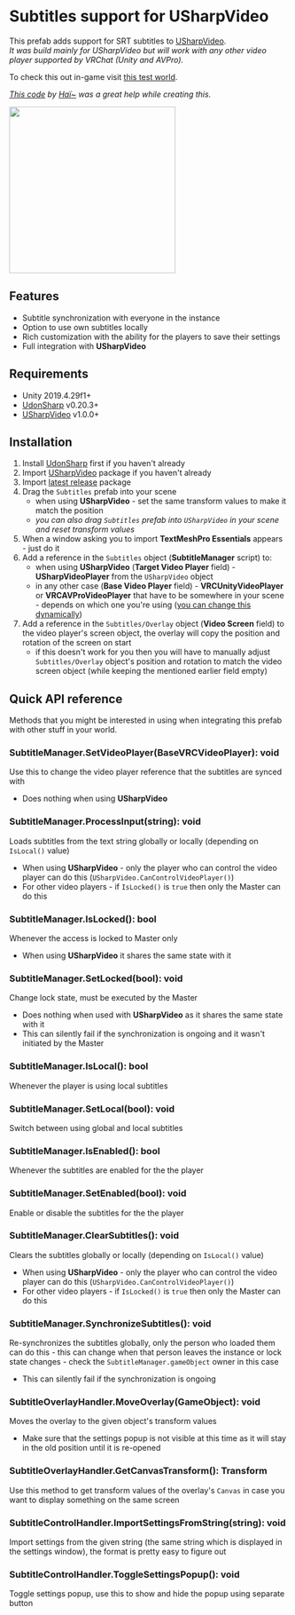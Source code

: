 # Subtitles support for USharpVideo

This prefab adds support for SRT subtitles to [USharpVideo](https://github.com/MerlinVR/USharpVideo).  
_It was build mainly for USharpVideo but will work with any other video player supported by VRChat (Unity and AVPro)._

To check this out in-game visit [this test world](https://vrchat.com/home/world/wrld_dc50af39-1f65-4c47-a0d5-d1729d5c683f).

_[This code](https://gist.github.com/hai-vr/b340f9a46952640f81efe7f02da6bdf6) by [Haï~](https://twitter.com/vr_hai) was a great help while creating this._

<a href="https://i.imgur.com/IZUFwbV.png"><img src="https://i.imgur.com/IZUFwbV.png" height="300"></a>

## Features
- Subtitle synchronization with everyone in the instance
- Option to use own subtitles locally
- Rich customization with the ability for the players to save their settings
- Full integration with **USharpVideo**

## Requirements
- Unity 2019.4.29f1+
- [UdonSharp](https://github.com/vrchat-community/UdonSharp) v0.20.3+
- [USharpVideo](https://github.com/MerlinVR/USharpVideo) v1.0.0+

## Installation
1. Install [UdonSharp](https://github.com/vrchat-community/UdonSharp) first if you haven't already
2. Import [USharpVideo](https://github.com/MerlinVR/USharpVideo/releases/latest) package if you haven't already
3. Import [latest release](https://github.com/jacklul/USharpVideo-Subtitles/releases/latest) package
4. Drag the `Subtitles` prefab into your scene
    - when using **USharpVideo** - set the same transform values to make it match the position
    - _you can also drag `Subtitles` prefab into `USharpVideo` in your scene and reset transform values_
5. When a window asking you to import **TextMeshPro Essentials** appears - just do it
6. Add a reference in the `Subtitles` object (**SubtitleManager** script) to:
    - when using **USharpVideo** (**Target Video Player** field) - **USharpVideoPlayer** from the `USharpVideo` object
    - in any other case (**Base Video Player** field) - **VRCUnityVideoPlayer** or **VRCAVProVideoPlayer** that have to be somewhere in your scene - depends on which one you're using ([you can change this dynamically](#subtitlemanagersetvideoplayerbasevrcvideoplayer-void))
7. Add a reference in the `Subtitles/Overlay` object (**Video Screen** field) to the video player's screen object, the overlay will copy the position and rotation of the screen on start
    - if this doesn't work for you then you will have to manually adjust `Subtitles/Overlay` object's position and rotation to match the video screen object (while keeping the mentioned earlier field empty)

## Quick API reference

Methods that you might be interested in using when integrating this prefab with other stuff in your world.

### SubtitleManager.SetVideoPlayer(BaseVRCVideoPlayer): void

Use this to change the video player reference that the subtitles are synced with

- Does nothing when using **USharpVideo**

### SubtitleManager.ProcessInput(string): void

Loads subtitles from the text string globally or locally (depending on `IsLocal()` value)

- When using **USharpVideo** - only the player who can control the video player can do this (`USharpVideo.CanControlVideoPlayer()`)
- For other video players - if `IsLocked()` is `true` then only the Master can do this

### SubtitleManager.IsLocked(): bool

Whenever the access is locked to Master only

- When using **USharpVideo** it shares the same state with it

### SubtitleManager.SetLocked(bool): void

Change lock state, must be executed by the Master

- Does nothing when used with **USharpVideo** as it shares the same state with it
- This can silently fail if the synchronization is ongoing and it wasn't initiated by the Master

### SubtitleManager.IsLocal(): bool

Whenever the player is using local subtitles

### SubtitleManager.SetLocal(bool): void

Switch between using global and local subtitles

### SubtitleManager.IsEnabled(): bool

Whenever the subtitles are enabled for the the player

### SubtitleManager.SetEnabled(bool): void

Enable or disable the subtitles for the the player

### SubtitleManager.ClearSubtitles(): void

Clears the subtitles globally or locally (depending on `IsLocal()` value)

- When using **USharpVideo** - only the player who can control the video player can do this (`USharpVideo.CanControlVideoPlayer()`)
- For other video players - if `IsLocked()` is `true` then only the Master can do this

### SubtitleManager.SynchronizeSubtitles(): void

Re-synchronizes the subtitles globally, only the person who loaded them can do this - this can change when that person leaves the instance or lock state changes - check the `SubtitleManager.gameObject` owner in this case

- This can silently fail if the synchronization is ongoing

### SubtitleOverlayHandler.MoveOverlay(GameObject): void

Moves the overlay to the given object's transform values

- Make sure that the settings popup is not visible at this time as it will stay in the old position until it is re-opened

### SubtitleOverlayHandler.GetCanvasTransform(): Transform

Use this method to get transform values of the overlay's `Canvas` in case you want to display something on the same screen

### SubtitleControlHandler.ImportSettingsFromString(string): void

Import settings from the given string (the same string which is displayed in the settings window), the format is pretty easy to figure out

### SubtitleControlHandler.ToggleSettingsPopup(): void

Toggle settings popup, use this to show and hide the popup using separate button
